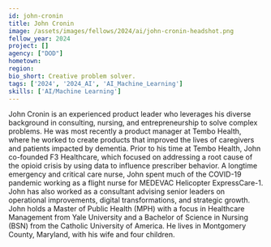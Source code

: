 ```yaml
---
id: john-cronin
title: John Cronin 
image: /assets/images/fellows/2024/ai/john-cronin-headshot.png
fellow_year: 2024
project: []
agency: ["DOD"]
hometown: 
region: 
bio_short: Creative problem solver. 
tags: ['2024', '2024_AI', 'AI_Machine_Learning']
skills: ['AI/Machine Learning']
---
```


John Cronin is an experienced product leader who leverages his diverse background in consulting, nursing, and entrepreneurship to solve complex problems. He was most recently a product manager at Tembo Health, where he worked to create products that improved the lives of caregivers and patients impacted by dementia. Prior to his time at Tembo Health, John co-founded F3 Healthcare, which focused on addressing a root cause of the opioid crisis by using data to influence prescriber behavior. A longtime emergency and critical care nurse, John spent much of the COVID-19 pandemic working as a flight nurse for MEDEVAC Helicopter ExpressCare-1. John has also worked as a consultant advising senior leaders on operational improvements, digital transformations, and strategic growth.
 John holds a Master of Public Health (MPH) with a focus in Healthcare Management from Yale University and a Bachelor of Science in Nursing (BSN) from the Catholic University of America. He lives in Montgomery County, Maryland, with his wife and four children.
